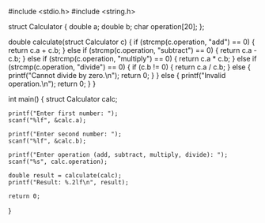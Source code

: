 #include <stdio.h>
#include <string.h>

struct Calculator {
    double a;
    double b;
    char operation[20];
};

double calculate(struct Calculator c) {
    if (strcmp(c.operation, "add") == 0) {
        return c.a + c.b;
    } else if (strcmp(c.operation, "subtract") == 0) {
        return c.a - c.b;
    } else if (strcmp(c.operation, "multiply") == 0) {
        return c.a * c.b;
    } else if (strcmp(c.operation, "divide") == 0) {
        if (c.b != 0) {
            return c.a / c.b;
        } else {
            printf("Cannot divide by zero.\n");
            return 0;
        }
    } else {
        printf("Invalid operation.\n");
        return 0;
    }
}

int main() {
    struct Calculator calc;

    printf("Enter first number: ");
    scanf("%lf", &calc.a);

    printf("Enter second number: ");
    scanf("%lf", &calc.b);

    printf("Enter operation (add, subtract, multiply, divide): ");
    scanf("%s", calc.operation);

    double result = calculate(calc);
    printf("Result: %.2lf\n", result);

    return 0;
}

